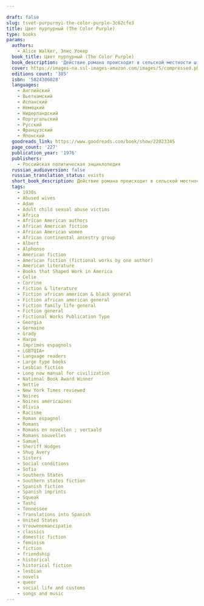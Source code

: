 ```yaml
---

draft: false
slug: tsvet-purpurnyi-the-color-purple-3c62cfe3
title: Цвет пурпурный (The Color Purple)
type: books
params:
  authors:
    - Alice Walker, Элис Уокер
  book_title: Цвет пурпурный (The Color Purple)
  book_description: 'Действие романа происходит в сельской местности штата Джорджия в 30-е годы ХХ века. На самой нижней ступени общества - чернокожие женщины. Жизнь то и дело подтверждает эту незыблемую истину. Элис Уокер без обиняков говорит о насилии, глумлении, о том, о чём стараются молчать. Life wasn''t easy for Celie. But she knew how to survive, needing little to get by.Then her husband''s lover, a flamboyant blues singer, barreled into her world and gave Celie the courage to ask for more - to laugh, to play, and finally - to love.'
  cover: https://images-na.ssl-images-amazon.com/images/S/compressed.photo.goodreads.com/books/1554483387i/22023345.jpg
  editions count: '385'
  isbn: '5824306028'
  languages:
    - Английский
    - Вьетнамский
    - Испанский
    - Немецкий
    - Нидерландский
    - Португальский
    - Русский
    - Французский
    - Японский
  goodreads_link: https://www.goodreads.com/book/show/22023345
  page_count: '227'
  publication_year: '1976'
  publishers:
    - Российская политическая энциклопедия
  russian_audioversion: false
  russian_translation_status: exists
  short_book_description: Действие романа происходит в сельской местности штата Джорджия в 30-е годы ХХ века. На самой нижней ступени общества - чернокожие женщины…
  tags:
    - 1930s
    - Abused wives
    - Adam
    - Adult child sexual abuse victims
    - Africa
    - African American authors
    - African American fiction
    - African American women
    - African continental ancestry group
    - Albert
    - Alphonso
    - American fiction
    - American fiction (fictional works by one author)
    - American literature
    - Books that Shaped Work in America
    - Celie
    - Corrine
    - Fiction & literature
    - Fiction african american & black general
    - Fiction african american general
    - Fiction family life general
    - Fiction general
    - Fictional Works Publication Type
    - Georgia
    - Germaine
    - Grady
    - Harpo
    - Imprimés espagnols
    - LGBTQIA+
    - Language readers
    - Large type books
    - Lesbian fiction
    - Long now manual for civilization
    - National Book Award Winner
    - Nettie
    - New York Times reviewed
    - Noires
    - Noires américaines
    - Olivia
    - Racisme
    - Roman espagnol
    - Romans
    - Romans en novellen ; vertaald
    - Romans nouvelles
    - Samuel
    - Sheriff Hodges
    - Shug Avery
    - Sisters
    - Social conditions
    - Sofia
    - Southern States
    - Southern states fiction
    - Spanish fiction
    - Spanish imprints
    - Squeak
    - Tashi
    - Tennessee
    - Translations into Spanish
    - United States
    - Vrouwenemancipatie
    - classics
    - domestic fiction
    - feminism
    - fiction
    - friendship
    - historical
    - historical fiction
    - lesbian
    - novels
    - queer
    - social life and customs
    - songs and music
---
```

